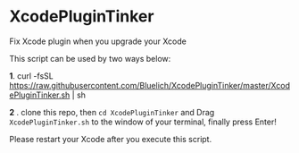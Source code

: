 # XcodePluginTinker
Fix Xcode plugin when you upgrade your Xcode



This script can be used by two ways below:

**1**.  curl -fsSL https://raw.githubusercontent.com/Bluelich/XcodePluginTinker/master/XcodePluginTinker.sh | sh

**2** . clone this repo, then   `cd XcodePluginTinker`   and Drag `XcodePluginTinker.sh` to the window of your terminal, finally press Enter!



Please restart your Xcode after you execute this script. 